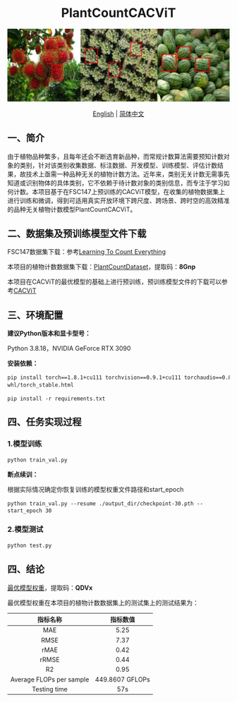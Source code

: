 <p align="center">
    <h1 align="center">PlantCountCACViT</h1>
</p>

![image text](https://github.com/ZhigangHe-hust/PlantCountCACViT/blob/main/Figs/fig1.png)

<div align="center">
  <a href="./README.md">English</a> | 
  <a href="./README_CN.md">简体中文</a>
</div>

## 一、简介

由于植物品种繁多，且每年还会不断选育新品种，而常规计数算法需要预知计数对象的类别，针对该类别收集数据、标注数据、开发模型、训练模型、评估计数结果，故技术上亟需一种品种无关的植物计数方法。近年来，类别无关计数无需事先知道或识别物体的具体类别，它不依赖于待计数对象的类别信息，而专注于学习如何计数。本项目基于在FSC147上预训练的CACViT模型，在收集的植物数据集上进行训练和微调，得到可适用真实开放环境下跨尺度、跨场景、跨时空的高效精准的品种无关植物计数模型PlantCountCACViT。

## 二、数据集及预训练模型文件下载

FSC147数据集下载：参考<a href="https://github.com/cvlab-stonybrook/LearningToCountEverything/tree/master" title="Learning To Count Everything">Learning To Count Everything</a>

本项目的植物计数数据集下载：<a href="https://pan.quark.cn/s/76cec041ff98"
title="PlantCountDataset">PlantCountDataset</a>，提取码：**8Gnp**

本项目在CACViT的最优模型的基础上进行预训练，预训练模型文件的下载可以参考<a href="https://github.com/Xu3XiWang/CACViT-AAAI24" title="CACViT">CACViT</a>

## 三、环境配置

**建议Python版本和显卡型号：**

Python 3.8.18，NVIDIA GeForce RTX 3090

**安装依赖：**

```bash
pip install torch==1.8.1+cu111 torchvision==0.9.1+cu111 torchaudio==0.8.1 -f https://download.pytorch.org/
whl/torch_stable.html
```

```
pip install -r requirements.txt
```

## 四、任务实现过程

### 1.模型训练

```bash
python train_val.py
```

**断点续训：**

根据实际情况确定你恢复训练的模型权重文件路径和start_epoch

```
python train_val.py --resume ./output_dir/checkpoint-30.pth --start_epoch 30
```

### 2.模型测试

```bash
python test.py
```

## 四、结论

<a href="https://pan.quark.cn/s/aaa63b751b19" title="最优模型权重">最优模型权重</a>，提取码：**QDVx**

最优模型权重在本项目的植物计数数据集上的测试集上的测试结果为：

|         指标名称         |    指标数值     |
| :----------------------: | :-------------: |
|           MAE            |      5.25       |
|           RMSE           |      7.37       |
|           rMAE           |      0.42       |
|          rRMSE           |      0.44       |
|            R2            |      0.95       |
| Average FLOPs per sample | 449.8607 GFLOPs |
|       Testing time       |       57s       |

